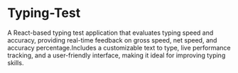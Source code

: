 # Typing-Test
 A React-based typing test application that evaluates typing speed and accuracy, providing real-time feedback on gross speed, net speed, and accuracy percentage.Includes a customizable text to type, live performance tracking, and a user-friendly interface, making it ideal for improving typing skills.
